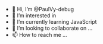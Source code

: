 - 👋 Hi, I’m @PaulVy-debug
- 👀 I’m interested in 
- 🌱 I’m currently learning JavaScript
- 💞️ I’m looking to collaborate on ...
- 📫 How to reach me ...

<!---
PaulVy-debug/PaulVy-debug is a ✨ special ✨ repository because its `README.md` (this file) appears on your GitHub profile.
You can click the Preview link to take a look at your changes.
--->
